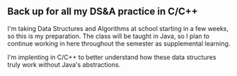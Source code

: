 <h2>Back up for all my DS&A practice in C/C++</h2>
<p>

I'm taking Data Structures and Algorithms at school starting in a few weeks,
    so this is my preparation. The class will be taught in Java, so I plan to
    continue working in here throughout the semester as supplemental learning.
    
</p>
<p>
    I'm implenting in C/C++ to better understand how these data structures 
    truly work without Java's abstractions.
</p>
